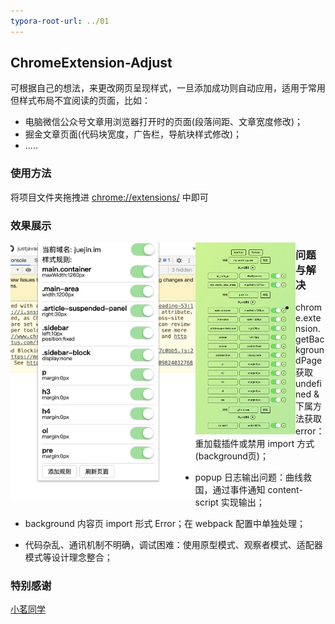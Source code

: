 ```yaml
---
typora-root-url: ../01
---
```




## ChromeExtension-Adjust

可根据自己的想法，来更改网页呈现样式，一旦添加成功则自动应用，适用于常用但样式布局不宜阅读的页面，比如：

- 电脑微信公众号文章用浏览器打开时的页面(段落间距、文章宽度修改)；
- 掘金文章页面(代码块宽度，广告栏，导航块样式修改)；
- .....



### 使用方法

将项目文件夹拖拽进 [chrome://extensions/](chrome://extensions/) 中即可



### 效果展示

<img src="/source/images/popup.png" style="zoom:40%;" align="left"/>

<img src="/source/images/background.png" style="zoom:30%;" align="left"/>



### 问题与解决

- chrome.extension.getBackgroundPage 获取 undefined &下属方法获取 error：重加载插件或禁用 import 方式(background页)；

- popup 日志输出问题：曲线救国，通过事件通知 content-script 实现输出；

- background 内容页 import 形式 Error；在 webpack 配置中单独处理；

- 代码杂乱、通讯机制不明确，调试困难：使用原型模式、观察者模式、适配器模式等设计理念整合；

  



### 特别感谢

[小茗同学](https://www.cnblogs.com/liuxianan/p/chrome-plugin-develop.html)